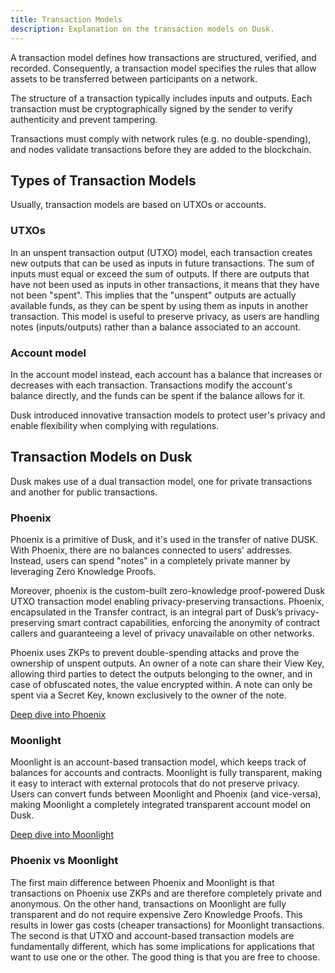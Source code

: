 ```yaml
---
title: Transaction Models
description: Explanation on the transaction models on Dusk.
---
```


A transaction model defines how transactions are structured, verified, and recorded. Consequently, a transaction model specifies the rules that allow assets to be transferred between participants on a network.

The structure of a transaction typically includes inputs and outputs. Each transaction must be cryptographically signed by the sender to verify authenticity and prevent tampering.

Transactions must comply with network rules (e.g. no double-spending), and nodes validate transactions before they are added to the blockchain.

## Types of Transaction Models

Usually, transaction models are based on UTXOs or accounts.

### UTXOs

In an unspent transaction output (UTXO) model, each transaction creates new outputs that can be used as inputs in future transactions. The sum of inputs must equal or exceed the sum of outputs. If there are outputs that have not been used as inputs in other transactions, it means that they have not been "spent". This implies that the "unspent" outputs are actually available funds, as they can be spent by using them as inputs in another transaction. This model is useful to preserve privacy, as users are handling notes (inputs/outputs) rather than a balance associated to an account.

### Account model

In the account model instead, each account has a balance that increases or decreases with each transaction. Transactions modify the account's balance directly, and the funds can be spent if the balance allows for it.

Dusk introduced innovative transaction models to protect user's privacy and enable flexibility when complying with regulations.

## Transaction Models on Dusk

Dusk makes use of a dual transaction model, one for private transactions and another for public transactions.

### Phoenix

Phoenix is a primitive of Dusk, and it's used in the transfer of native DUSK. With Phoenix, there are no balances connected to users' addresses. Instead, users can spend "notes" in a completely private manner by leveraging Zero Knowledge Proofs.

Moreover, phoenix is the custom-built zero-knowledge proof-powered Dusk UTXO transaction model enabling privacy-preserving transactions. Phoenix, encapsulated in the Transfer contract, is an integral part of Dusk’s privacy-preserving smart contract capabilities, enforcing the anonymity of contract callers and guaranteeing a level of privacy unavailable on other networks.

Phoenix uses ZKPs to prevent double-spending attacks and prove the ownership of unspent outputs. An owner of a note can share their View Key, allowing third parties to detect the outputs belonging to the owner, and in case of obfuscated notes, the value encrypted within. A note can only be spent via a Secret Key, known exclusively to the owner of the note.


[Deep dive into Phoenix](deep-dive/transaction_models/phoenix)

### Moonlight

Moonlight is an account-based transaction model, which keeps track of balances for accounts and contracts. Moonlight is fully transparent, making it easy to interact with external protocols that do not preserve privacy.
Users can convert funds between Moonlight and Phoenix (and vice-versa), making Moonlight a completely integrated transparent account model on Dusk.

[Deep dive into Moonlight](deep-dive/transaction_models/moonlight)


### Phoenix vs Moonlight

The first main difference between Phoenix and Moonlight is that transactions on Phoenix use ZKPs and are therefore completely private and anonymous. On the other hand, transactions on Moonlight are fully transparent and do not require expensive Zero Knowledge Proofs. This results in lower gas costs (cheaper transactions) for Moonlight transactions. The second is that UTXO and account-based transaction models are fundamentally different, which has some implications for applications that want to use one or the other. The good thing is that you are free to choose.